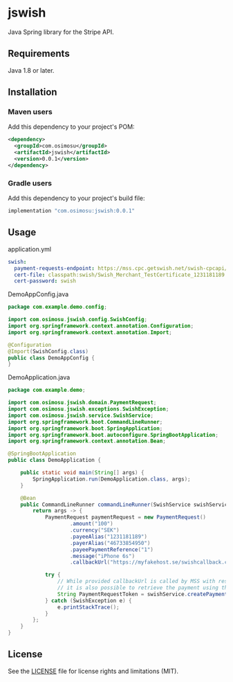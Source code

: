 # jswish

Java Spring library for the Stripe API.

## Requirements

Java 1.8 or later.

## Installation

### Maven users

Add this dependency to your project's POM:

```xml
<dependency>
  <groupId>com.osimosu</groupId>
  <artifactId>jswish</artifactId>
  <version>0.0.1</version>
</dependency>
```

### Gradle users

Add this dependency to your project's build file:

```groovy
implementation "com.osimosu:jswish:0.0.1"
```

## Usage


application.yml

```yaml
swish:
  payment-requests-endpoint: https://mss.cpc.getswish.net/swish-cpcapi/api/v1/paymentrequests
  cert-file: classpath:swish/Swish_Merchant_TestCertificate_1231181189.p12
  cert-password: swish
```

DemoAppConfig.java
```java
package com.example.demo.config;

import com.osimosu.jswish.config.SwishConfig;
import org.springframework.context.annotation.Configuration;
import org.springframework.context.annotation.Import;

@Configuration
@Import(SwishConfig.class)
public class DemoAppConfig {
}

```


DemoApplication.java

```java
package com.example.demo;

import com.osimosu.jswish.domain.PaymentRequest;
import com.osimosu.jswish.exceptions.SwishException;
import com.osimosu.jswish.service.SwishService;
import org.springframework.boot.CommandLineRunner;
import org.springframework.boot.SpringApplication;
import org.springframework.boot.autoconfigure.SpringBootApplication;
import org.springframework.context.annotation.Bean;

@SpringBootApplication
public class DemoApplication {

	public static void main(String[] args) {
		SpringApplication.run(DemoApplication.class, args);
	}

	@Bean
	public CommandLineRunner commandLineRunner(SwishService swishService) {
		return args -> {
			PaymentRequest paymentRequest = new PaymentRequest()
					.amount("100")
					.currency("SEK")
					.payeeAlias("1231181189")
					.payerAlias("46733854950")
					.payeePaymentReference("1")
					.message("iPhone 6s")
					.callbackUrl("https://myfakehost.se/swishcallback.cfm");

			try {
				// While provided callbackUrl is called by MSS with result of payment request,
				// it is also possible to retrieve the payment using the token returned
				String PaymentRequestToken = swishService.createPayment(paymentRequest);
			} catch (SwishException e) {
				e.printStackTrace();
			}
		};
	}
}
```

## License

See the [LICENSE](LICENSE.md) file for license rights and limitations (MIT).
